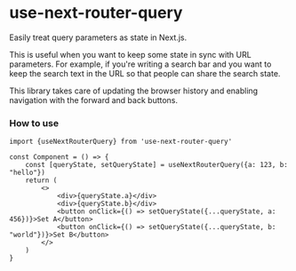 # use-next-router-query

Easily treat query parameters as state in Next.js.

This is useful when you want to keep some state in sync with URL parameters. For example, if you're writing a search bar and you want to keep the search text in the URL so that people can share the search state.

This library takes care of updating the browser history and enabling navigation with the forward and back buttons.

### How to use
```tsx
import {useNextRouterQuery} from 'use-next-router-query'

const Component = () => {
    const [queryState, setQueryState] = useNextRouterQuery({a: 123, b: "hello"})
    return (
        <>
            <div>{queryState.a}</div>
            <div>{queryState.b}</div>
            <button onClick={() => setQueryState({...queryState, a: 456})}>Set A</button>
            <button onClick={() => setQueryState({...queryState, b: "world"})}>Set B</button>
        </>
    )
}
```